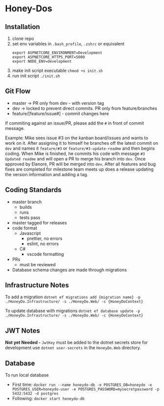 # Honey-Dos

## Installation

1. clone repo
2. set env variables in `.bash_profile`, `.zshrc` or equivalent
   ```
   export ASPNETCORE_ENVIRONMENT=Development
   export ASPNETCORE_HTTPS_PORT=5000
   export NODE_ENV=development
   ```
3. make init script executable `chmod +x init.sh`
4. run init script `./init.sh`

## Git Flow

- master -> PR only from dev - with version tag
- dev -> locked to prevent direct commits. PR only from feature/branches
- feature/[feature/issue#] - commit changes here

If commiting against an issue/PR, please add the `#` in front of commit message.

Example: Mike sees issue #3 on the kanban board/issues and wants to work on it. After assigning it to himself
he branches off the latest commit on `dev` and names it `feature/#3` or `feature/#3-update-readme` and then begins coding.
When Mike is finished, he commits his code with message `#3 Updated readme` and will open a PR to merge his branch into `dev`.
Once approved by Elanore, PR will be merged into `dev`. After all features and bug fixes are completed for milestone team meets
up does a release updating the version information and adding a tag.

## Coding Standards

- master branch
  - builds
  - runs
  - tests pass
- master tagged for releases
- code format
  - Javascript
    - prettier, no errors
    - eslint, no errors
  - C#
    - vscode formatting
- PRs
  - must be reviewed
- Database schema changes are made through migrations

## Infrastructure Notes

To add a migration `dotnet ef migrations add {migration name} -p ./HoneyDo.Infrastructure/ -s ./HoneyDo.Web/ -c {HoneyDoContext}`

To update database with migrations `dotnet ef database update -p ./HoneyDo.Infrastructure/ -s ./HoneyDo.Web/ -c {HoneyDoContext}`

## JWT Notes

**Not yet Needed -**
`JwtKey` must be added to the dotnet secrets store for development use `dotnet user-secrets` in the `HoneyDo.Web` directory.

## Database

To run local database

- First time: `docker run --name honeydo-db -e POSTGRES_DB=honeydo -e POSTGRES_USER=honeydo-user -e POSTGRES_PASSWORD=mysecretpassword -p 5432:5432 -d postgres`
- Following: `docker start honeydo-db`
